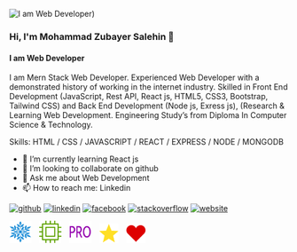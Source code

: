 ![I am Web Developer](https://i.ibb.co/gJBbjVn/Mohammad-zubayer-salehin.png))

### Hi, I'm Mohammad Zubayer Salehin 👋
#### I am Web Developer

I am Mern Stack Web Developer. Experienced Web Developer with a demonstrated history of working in the internet industry. Skilled in Front End Development (JavaScript, Rest API, React js, HTML5, CSS3, Bootstrap, Tailwind CSS) and Back End Development (Node js, Exress js), (Research & Learning Web Development. Engineering Study’s from Diploma In Computer Science & Technology.

Skills: HTML / CSS / JAVASCRIPT / REACT / EXPRESS / NODE / MONGODB

- 🌱 I’m currently learning React js 
- 👯 I’m looking to collaborate on github 
- 💬 Ask me about Web Development 
- 📫 How to reach me: Linkedin 


[<img src='https://cdn.jsdelivr.net/npm/simple-icons@3.0.1/icons/github.svg' alt='github' height='40'>](https://github.com/https://github.com/zubayer-salehin)  [<img src='https://cdn.jsdelivr.net/npm/simple-icons@3.0.1/icons/linkedin.svg' alt='linkedin' height='40'>](https://www.linkedin.com/in/https://www.linkedin.com/in/mohammad-zubayer-salehin//)  [<img src='https://cdn.jsdelivr.net/npm/simple-icons@3.0.1/icons/facebook.svg' alt='facebook' height='40'>](https://www.facebook.com/https://www.facebook.com/zubear.salehin/)  [<img src='https://cdn.jsdelivr.net/npm/simple-icons@3.0.1/icons/stackoverflow.svg' alt='stackoverflow' height='40'>](https://stackoverflow.com/users/https://stackoverflow.com/users/19069248/zubayer-salehin)  [<img src='https://cdn.jsdelivr.net/npm/simple-icons@3.0.1/icons/icloud.svg' alt='website' height='40'>](https://zubayer-salehin.netlify.app/home)  

<a href='https://archiveprogram.github.com/'><img src='https://raw.githubusercontent.com/acervenky/animated-github-badges/master/assets/acbadge.gif' width='40' height='40'></a> <a href='https://docs.github.com/en/developers'><img src='https://raw.githubusercontent.com/acervenky/animated-github-badges/master/assets/devbadge.gif' width='40' height='40'></a> <a href='https://github.com/pricing'><img src='https://raw.githubusercontent.com/acervenky/animated-github-badges/master/assets/pro.gif' width='40' height='40'></a> <a href='https://stars.github.com/'><img src='https://raw.githubusercontent.com/acervenky/animated-github-badges/master/assets/starbadge.gif' width='35' height='35'></a> <a href='https://docs.github.com/en/github/supporting-the-open-source-community-with-github-sponsors'><img src='https://raw.githubusercontent.com/acervenky/animated-github-badges/master/assets/sponsorbadge.gif' width='35' height='35'></a> 

